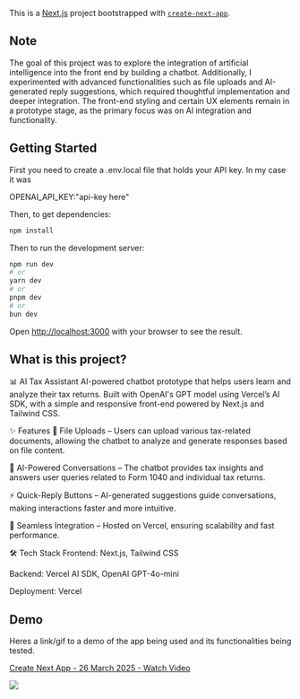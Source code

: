 This is a [Next.js](https://nextjs.org) project bootstrapped with [`create-next-app`](https://nextjs.org/docs/app/api-reference/cli/create-next-app).

## Note

The goal of this project was to explore the integration of artificial intelligence into the front end by building a chatbot. Additionally, I experimented with advanced functionalities such as file uploads and AI-generated reply suggestions, which required thoughtful implementation and deeper integration. The front-end styling and certain UX elements remain in a prototype stage, as the primary focus was on AI integration and functionality.

## Getting Started
First you need to create a .env.local file that holds your API key. In my case it was 

OPENAI_API_KEY:"api-key here"

Then, to get dependencies:

```bash
npm install 
```

Then to run the development server:
```bash
npm run dev
# or
yarn dev
# or
pnpm dev
# or
bun dev
```

Open [http://localhost:3000](http://localhost:3000) with your browser to see the result.


## What is this project?

📊 AI Tax Assistant
AI-powered chatbot prototype that helps users learn and analyze their tax returns. Built with OpenAI's GPT model using Vercel’s AI SDK, with a simple and responsive front-end powered by Next.js and Tailwind CSS.

✨ Features
📄 File Uploads – Users can upload various tax-related documents, allowing the chatbot to analyze and generate responses based on file content.

💬 AI-Powered Conversations – The chatbot provides tax insights and answers user queries related to Form 1040 and individual tax returns.

⚡ Quick-Reply Buttons – AI-generated suggestions guide conversations, making interactions faster and more intuitive.

🚀 Seamless Integration – Hosted on Vercel, ensuring scalability and fast performance.

🛠️ Tech Stack
Frontend: Next.js, Tailwind CSS

Backend: Vercel AI SDK, OpenAI GPT-4o-mini

Deployment: Vercel




## Demo

Heres a link/gif to a demo of the app being used and its functionalities being tested.

<div>
    <a href="https://www.loom.com/share/f2562c9e601e4ef5be05d6d4288d8236">
      <p>Create Next App - 26 March 2025 - Watch Video</p>
    </a>
    <a href="https://www.loom.com/share/f2562c9e601e4ef5be05d6d4288d8236">
      <img style="max-width:300px;" src="https://cdn.loom.com/sessions/thumbnails/f2562c9e601e4ef5be05d6d4288d8236-6ebf6df3d1e3afc8-full-play.gif">
    </a>
  </div>
